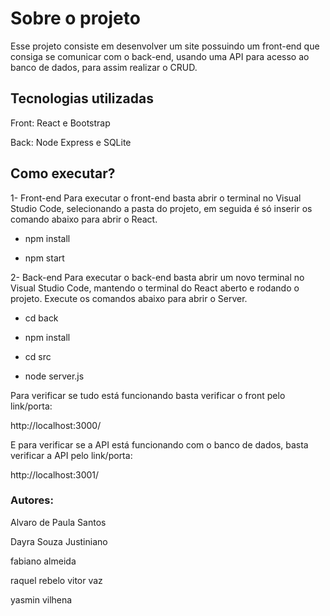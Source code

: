 
# Sobre o projeto
Esse projeto consiste em desenvolver um site possuindo um front-end que consiga se comunicar com o back-end, usando uma API para acesso ao banco de dados, para assim realizar o CRUD.

## Tecnologias utilizadas
Front: React e Bootstrap

Back: Node Express e SQLite

## Como executar?
1- Front-end
Para executar o front-end basta abrir o terminal no Visual Studio Code, selecionando a pasta do projeto, em seguida é só inserir os comando abaixo para abrir o React.

- npm install

- npm start

2- Back-end
Para executar o back-end basta abrir um novo terminal no Visual Studio Code, mantendo o terminal do React aberto e rodando o projeto. Execute os comandos abaixo para abrir o Server.

- cd back

- npm install

- cd src

- node server.js

Para verificar se tudo está funcionando basta verificar o front pelo link/porta:

http://localhost:3000/

E para verificar se a API está funcionando com o banco de dados, basta verificar a API pelo link/porta:

http://localhost:3001/

### Autores:
Alvaro de Paula Santos

Dayra Souza Justiniano

fabiano almeida

raquel rebelo
vitor vaz

yasmin vilhena
